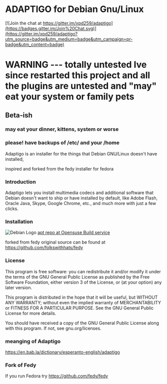 # ADAPTIGO for Debian Gnu/Linux

[![Join the chat at https://gitter.im/xpd259/adaptigo](https://badges.gitter.im/Join%20Chat.svg)](https://gitter.im/xpd259/adaptigo?utm_source=badge&utm_medium=badge&utm_campaign=pr-badge&utm_content=badge)

# WARNING --- totally untested Ive since restarted this project and all the plugins are untested and "may" eat your system or family pets

## Beta-ish
### may eat your dinner, kittens, system or worse
### please! have backups of /etc/ and your /home

Adaptigo is an installer for the things that Debian GNU/Linux doesn't have installed,

inspired and forked from the fedy installer for fedora

### Introduction

Adaptigo lets you install multimedia codecs and additional software that Debian doesn't want to ship or have installed by default, like Adobe Flash, Oracle Java, Skype, Google Chrome, etc., and much more with just a few clicks.

### Installation
![Debian Logo](https://raw.githubusercontent.com/xpd259/adaptigo/master/screenshots/debian.png) [apt repo at Opensuse Build service](https://software.opensuse.org/download.html?project=home%3Axpd259&package=adaptigo)


forked from fedy original source can be found at https://github.com/folkswithhats/fedy

### License

This program is free software: you can redistribute it and/or modify it under the terms of the GNU General Public License as published by the Free Software Foundation, either version 3 of the License, or (at your option) any later version.

This program is distributed in the hope that it will be useful, but WITHOUT ANY WARRANTY; without even the implied warranty of MERCHANTABILITY or FITNESS FOR A PARTICULAR PURPOSE. See the GNU General Public License for more details.

You should have received a copy of the GNU General Public License along with this program. If not, see gnu.org/licenses.


### meanging of Adaptigo
https://en.bab.la/dictionary/esperanto-english/adaptigo

### Fork of Fedy
If you run Fedora try
https://github.com/fedy/fedy
